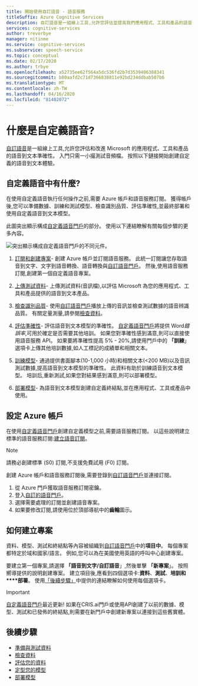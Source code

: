 ```yaml
---
title: 開始使用自訂語音 - 語音服務
titleSuffix: Azure Cognitive Services
description: 自訂語音是一組線上工具,允許您評估並提高我們應用程式、工具和產品的語音到文本準確性。 入門只需一小撮測試音頻檔。 按照以下鏈接開始創建自定義的語音到文本體驗。
services: cognitive-services
author: trevorbye
manager: nitinme
ms.service: cognitive-services
ms.subservice: speech-service
ms.topic: conceptual
ms.date: 02/17/2020
ms.author: trbye
ms.openlocfilehash: a52735ee62f564a5dc536fd2b7d3539406388341
ms.sourcegitcommit: b80aafd2c71d7366838811e92bd234ddbab507b6
ms.translationtype: MT
ms.contentlocale: zh-TW
ms.lasthandoff: 04/16/2020
ms.locfileid: "81402072"
---
```

# <a name="what-is-custom-speech"></a>什麼是自定義語音?

[自訂語音](https://aka.ms/customspeech)是一組線上工具,允許您評估和改進 Microsoft 的應用程式、工具和產品的語音到文本準確性。 入門只需一小撮測試音頻檔。 按照以下鏈接開始創建自定義的語音到文本體驗。

## <a name="whats-in-custom-speech"></a>自定義語音中有什麼?

在使用自定義語音執行任何操作之前,需要 Azure 帳戶和語音服務訂閱。 獲得帳戶後,您可以準備數據、訓練和測試模型、檢查識別品質、評估準確性,並最終部署和使用自定義語音到文本模型。

此圖突出顯示構成[自定義語音門戶](https://aka.ms/customspeech)的部分。 使用以下連結瞭解有關每個步驟的更多內容。

![突出顯示構成自定義語音門戶的不同元件。](./media/custom-speech/custom-speech-overview.png)

1. [訂閱和創建專案](#set-up-your-azure-account)- 創建 Azure 帳戶並訂閱語音服務。 此統一訂閱讓您存取語音到文字、文字到語音轉換、語音轉換與[自訂語音門戶](https://speech.microsoft.com/customspeech)。 然後,使用語音服務訂閱,創建第一個自定義語音專案。

2. [上傳測試資料](how-to-custom-speech-test-data.md)- 上傳測試資料(音訊檔),以評估 Microsoft 為您的應用程式、工具和產品提供的語音到文本產品。

3. [檢查識別品質](how-to-custom-speech-inspect-data.md)- 使用[自訂語音門戶](https://speech.microsoft.com/customspeech)播放上傳的音訊並檢查測試數據的語音辨識品質。 有關定量測量,請參閱[檢查資料](how-to-custom-speech-inspect-data.md)。

4. [評估準確性](how-to-custom-speech-evaluate-data.md)- 評估語音到文本模型的準確性。 [自定義語音門戶](https://speech.microsoft.com/customspeech)將提供 Word*錯誤率*,可用於確定是否需要其他培訓。 如果您對準確性感到滿意,則可以直接使用語音服務 API。 如果要將準確性提高 5% - 20%,請使用門戶中的 **「訓練**」選項卡上傳其他培訓數據,如人工標記的成績單和相關文本。

5. [訓練模型](how-to-custom-speech-train-model.md)- 通過提供書面腳本(10-1,000 小時)和相關文本(<200 MB)以及音訊測試數據,提高語音到文本模型的準確性。 此資料有助於訓練語音到文本模型。 培訓后,重新測試,如果您對結果感到滿意,則可以部署模型。

6. [部署模型](how-to-custom-speech-deploy-model.md)- 為語音到文本模型創建自定義終結點,並在應用程式、工具或產品中使用。

## <a name="set-up-your-azure-account"></a>設定 Azure 帳戶

在使用[自定義語音門戶](https://speech.microsoft.com/customspeech)創建自定義模型之前,需要語音服務訂閱。 以這些說明建立標準的語音服務訂閱:[建立語音訂閱](get-started.md#new-resource)。

> [!NOTE]
> 請務必創建標準 (S0) 訂閱,不支援免費試用 (F0) 訂閱。

創建 Azure 帳戶和語音服務訂閱後,需要登錄到[自訂語音門戶](https://speech.microsoft.com/customspeech)並連接訂閱。

1. 從 Azure 門戶獲取語音服務訂閱密鑰。
2. 登入[自訂的語音門戶](https://aka.ms/custom-speech)。
3. 選擇需要處理的訂閱並創建語音專案。
4. 如果要修改訂閱,請使用位於頂部導航中的**齒輪**圖示。

## <a name="how-to-create-a-project"></a>如何建立專案

資料、模型、測試和終結點等內容被組織到[自訂語音門戶](https://speech.microsoft.com/customspeech)中的**項目中**。 每個專案都特定於域和國家/語言。 例如,您可以為在美國使用英語的呼叫中心創建專案。

要建立第一個專案,請選擇 **「語音到文字/自訂語音**」,然後單擊 **「新專案**」。 按照嚮導提供的說明創建專案。 建立項目後,應看到四個選項卡:**資料**、**測試**、**培訓和****部署**。 使用[「後續步驟」](#next-steps)中提供的連結瞭解如何使用每個選項卡。

> [!IMPORTANT]
> [自定義語音門戶](https://aka.ms/custom-speech)最近更新! 如果在CRIS.ai門戶或使用API創建了以前的數據、模型、測試和已發佈的終結點,則需要在新門戶中創建新專案以連接到這些舊實體。

## <a name="next-steps"></a>後續步驟

* [準備與測試資料](how-to-custom-speech-test-data.md)
* [檢查資料](how-to-custom-speech-inspect-data.md)
* [評估您的資料](how-to-custom-speech-evaluate-data.md)
* [定型您的模型](how-to-custom-speech-train-model.md)
* [部署模型](how-to-custom-speech-deploy-model.md)
